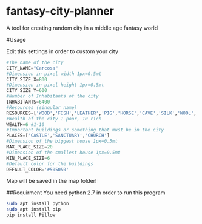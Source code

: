 # fantasy-city-planner
A tool for creating random city in a middle age fantasy world


#Usage

Edit this settings in order to custom your city
```python
#The name of the city
CITY_NAME="Carcosa"
#Dimension in pixel width 1px=0.5mt
CITY_SIZE_X=800
#Dimension in pixel height 1px=0.5mt
CITY_SIZE_Y=600
#Number of Inhabitants of the city
INHABITANTS=6400
#Resources (singular name)
RESOURCES=['WOOD','FISH','LEATHER','PIG','HORSE','CAVE','SILK','WOOL','WALL','RIVERX','RIVERY']
#Wealth of the city 1 poor, 10 rich
WEALTH=6 #1-10
#Important buildings or something that must be in the city
PLACES=['CASTLE','SANCTUARY','CHURCH']
#Dimension of the biggest house 1px=0.5mt
MAX_PLACE_SIZE=20
#Dimension of the smallest house 1px=0.5mt
MIN_PLACE_SIZE=6
#Default color for the buildings
DEFAULT_COLOR='#505050'
```

Map will be saved in the map folder!


##Requirment
You need python 2.7 in order to run this program
```bash
sudo apt install python
sudo apt install pip
pip install Pillow
```




